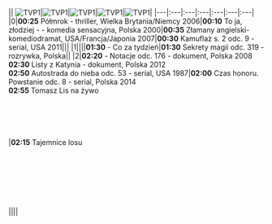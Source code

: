 || ![TVP1](https://github.com/ptomasik1/xxx/blob/master/loga/tvp1.gif "TVP1")|![TVP1](https://github.com/ptomasik1/xxx/blob/master/loga/tvp2.gif "TVP1")|![TVP1](https://github.com/ptomasik1/xxx/blob/master/loga/tvn.gif "TVP1")|![TVP1](https://github.com/ptomasik1/xxx/blob/master/loga/rtl7.gif "TVP1")|![TVP1](https://github.com/ptomasik1/xxx/blob/master/loga/pols.gif "TVP1")|
|---|:---|:---|:---|:---|:---|:---|
|0|**00:25** Półmrok - thriller, Wielka Brytania/Niemcy 2006|**00:10** To ja, złodziej - - komedia sensacyjna, Polska 2000|**00:35** Złamany angielski- komediodramat, USA/Francja/Japonia 2007|**00:30** Kamuflaż s. 2 odc. 9 - serial, USA 2011|||
|1||||**01:30** - Co za tydzień|**01:30** Sekrety magii odc. 319 - rozrywka, Polska||
|2|**02:20** - Notacje odc. 176 - dokument, Polska 2008 <br> **02:30** Listy z Katynia - dokument, Polska 2012<br>**02:50** Autostrada do nieba odc. 53 - serial, USA 1987|**02:00** Czas honoru. Powstanie odc. 8 - serial, Polska 2014 <br> **02:55** Tomasz Lis na żywo<br><br><br><br><br><br>|**02:15** Tajemnice losu<br><br><br><br><br><br><br><br>||||
